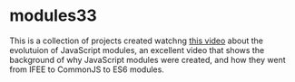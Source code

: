 # modules33

This is a collection of projects created watchng [this video](https://www.youtube.com/watch?v=qJWALEoGge4) about the evolutuion of JavaScript modules, an excellent video that shows the background of why JavaScript modules were created, and how they went from IFEE to CommonJS to ES6 modules.
